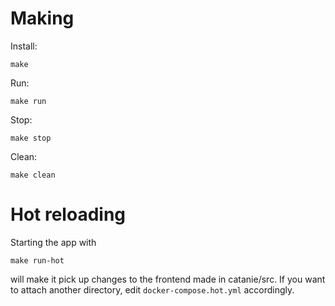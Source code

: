 # Making

Install:

    make

Run:

    make run

Stop:

    make stop

Clean:

    make clean

# Hot reloading

Starting the app with

    make run-hot

will make it pick up changes to the frontend made in catanie/src. If you want to attach another directory, edit `docker-compose.hot.yml` accordingly.
